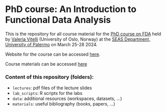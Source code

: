 # PhD course: An Introduction to Functional Data Analysis

This is the repository for all course material for the [PhD course on FDA](https://valeriavitelli.github.io/PhDcourse_FDA/) held by [Valeria Vitelli](https://www.med.uio.no/imb/english/people/aca/valeriv/) (University of Oslo, Norway) at the [SEAS Department, University of Palermo](https://www.unipa.it/dipartimenti/seas/en/index.html) on March 25-28 2024.

Website for the course can be accessed [here](https://valeriavitelli.github.io/PhDcourse_FDA/).

Course materials can be accessed [here](https://valeriavitelli.github.io/PhDcourse_FDA/schedule)

### Content of this repository (folders):

* `lectures`: pdf files of the lecture slides
* `lab_scripts`: R scripts for the labs
* `data`: additional resources (workspaces, datasets, ...)
* `materials`: useful bibliography (books, papers, ...)

